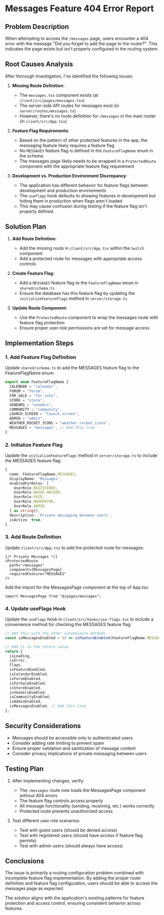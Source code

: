 # Messages Feature 404 Error Report

## Problem Description

When attempting to access the `/messages` page, users encounter a 404 error with the message "Did you forget to add the page to the router?". This indicates the page exists but isn't properly configured in the routing system.

## Root Causes Analysis

After thorough investigation, I've identified the following issues:

1. **Missing Route Definition**: 
   - The `messages.tsx` component exists (at `client/src/pages/messages.tsx`)
   - The server-side API routes for messages exist (in `server/routes/messages.ts`)
   - However, there's no route definition for `/messages` in the main router (in `client/src/App.tsx`)

2. **Feature Flag Requirements**:
   - Based on the pattern of other protected features in the app, the messaging feature likely requires a feature flag
   - No `MESSAGES` feature flag is defined in the `FeatureFlagName` enum in the schema
   - The messages page likely needs to be wrapped in a `ProtectedRoute` component with the appropriate feature flag requirement

3. **Development vs. Production Environment Discrepancy**:
   - The application has different behavior for feature flags between development and production environments
   - The `useFlags` hook defaults to showing features in development but hiding them in production when flags aren't loaded
   - This may cause confusion during testing if the feature flag isn't properly defined

## Solution Plan

1. **Add Route Definition**:
   - Add the missing route in `client/src/App.tsx` within the `Switch` component
   - Add a protected route for messages with appropriate access controls

2. **Create Feature Flag**:
   - Add a `MESSAGES` feature flag to the `FeatureFlagName` enum in `shared/schema.ts`
   - Ensure the database has this feature flag by updating the `initializeFeatureFlags` method in `server/storage.ts`

3. **Update Route Component**:
   - Use the `ProtectedRoute` component to wrap the messages route with feature flag protection
   - Ensure proper user role permissions are set for message access

## Implementation Steps

### 1. Add Feature Flag Definition

Update `shared/schema.ts` to add the MESSAGES feature flag to the FeatureFlagName enum:

```typescript
export enum FeatureFlagName {
  CALENDAR = "calendar",
  FORUM = "forum",
  FOR_SALE = "for_sale",
  STORE = "store",
  VENDORS = "vendors",
  COMMUNITY = "community",
  LAUNCH_SCREEN = "launch_screen",
  ADMIN = "admin",
  WEATHER_ROCKET_ICONS = "weather_rocket_icons",
  MESSAGES = "messages", // Add this line
}
```

### 2. Initialize Feature Flag

Update the `initializeFeatureFlags` method in `server/storage.ts` to include the MESSAGES feature flag:

```typescript
{
  name: FeatureFlagName.MESSAGES,
  displayName: 'Messages',
  enabledForRoles: [
    UserRole.REGISTERED, 
    UserRole.BADGE_HOLDER, 
    UserRole.PAID, 
    UserRole.MODERATOR, 
    UserRole.ADMIN
  ] as string[],
  description: 'Private messaging between users',
  isActive: true,
}
```

### 3. Add Route Definition

Update `client/src/App.tsx` to add the protected route for messages:

```tsx
{/* Private Messages */}
<ProtectedRoute 
  path="/messages" 
  component={MessagesPage} 
  requiredFeature="MESSAGES" 
/>
```

Add the import for the MessagesPage component at the top of App.tsx:

```tsx
import MessagesPage from "@/pages/messages";
```

### 4. Update useFlags Hook

Update the `useFlags` hook in `client/src/hooks/use-flags.tsx` to include a convenience method for checking the MESSAGES feature flag:

```typescript
// Add this with the other convenience methods
const isMessagesEnabled = () => isFeatureEnabled(FeatureFlagName.MESSAGES);

// Add it to the return value
return {
  isLoading,
  isError,
  flags,
  isFeatureEnabled,
  isCalendarEnabled,
  isForumEnabled,
  isForSaleEnabled,
  isStoreEnabled,
  isVendorsEnabled,
  isCommunityEnabled,
  isAdminEnabled,
  isMessagesEnabled, // Add this line
};
```

## Security Considerations

- Messages should be accessible only to authenticated users
- Consider adding rate limiting to prevent spam
- Ensure proper validation and sanitization of message content
- Consider privacy implications of private messaging between users

## Testing Plan

1. After implementing changes, verify:
   - The `/messages` route now loads the MessagesPage component without 404 errors
   - The feature flag controls access properly
   - All message functionality (sending, receiving, etc.) works correctly
   - Protected route prevents unauthorized access

2. Test different user role scenarios:
   - Test with guest users (should be denied access)
   - Test with registered users (should have access if feature flag permits)
   - Test with admin users (should always have access)

## Conclusions

The issue is primarily a routing configuration problem combined with incomplete feature flag implementation. By adding the proper route definition and feature flag configuration, users should be able to access the messages page as expected.

The solution aligns with the application's existing patterns for feature protection and access control, ensuring consistent behavior across features.
